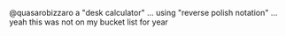 @quasarobizzaro
a "desk calculator" ... using "reverse polish notation" ... yeah this was not on my bucket list for year
